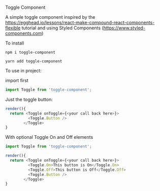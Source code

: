 Toggle Component

A simple toggle component inspired by the https://egghead.io/lessons/react-make-compound-react-components-flexible tutorial and using Styled Components (https://www.styled-components.com)

To install

```
npm i toggle-component
```
```
yarn add toggle-component
```

To use in project:

import first
```javascript
import Toggle from 'toggle-component';
```

Just the toggle button:
```javascript
render(){
  return <Toggle onToggle={<your call back here>}>
          <Toggle.Button />
        </Toggle>
}
```

With optional Toggle On and Off elements
```javascript
import Toggle from 'toggle-component';

render(){
  return <Toggle onToggle={<your call back here>}>
          <Toggle.On>This button is On</Toggle.On>
          <Toggle.Off>This button is Off</Toggle.Off>
          <Toggle.Button />
        </Toggle>
}
```
